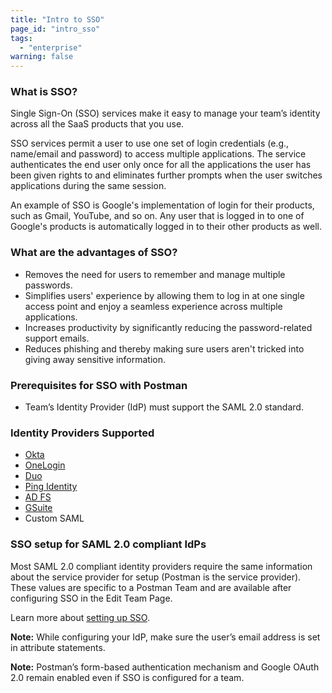 ```yaml
---
title: "Intro to SSO"
page_id: "intro_sso"
tags: 
  - "enterprise"
warning: false
---
```


### What is SSO?

Single Sign-On (SSO) services make it easy to manage your team’s identity across all the SaaS products that you use.

SSO services permit a user to use one set of login credentials (e.g., name/email and password) to access multiple applications. The service authenticates the end user only once for all the applications the user has been given rights to and eliminates further prompts when the user switches applications during the same session.

An example of SSO is Google's implementation of login for their products, such as Gmail, YouTube, and so on. Any user that is logged in to one of Google's products is automatically logged in to their other products as well.

### What are the advantages of SSO?

*   Removes the need for users to remember and manage multiple passwords.
*   Simplifies users' experience by allowing them to log in at one single access point and enjoy a seamless experience across multiple applications.
*   Increases productivity by significantly reducing the password-related support emails.
*   Reduces phishing and thereby making sure users aren't tricked into giving away sensitive information.

### Prerequisites for SSO with Postman

*   Team’s Identity Provider (IdP) must support the SAML 2.0 standard.

### Identity Providers Supported

*   [Okta](https://www.okta.com/)
*   [OneLogin](https://www.onelogin.com/)
*   [Duo](https://duo.com/)
*   [Ping Identity](https://www.pingidentity.com/)
*   [AD FS](https://technet.microsoft.com/en-us/library/cc755226(v=ws.11).aspx)
*   [GSuite](https://gsuite.google.com/products/admin/)
*   Custom SAML

### SSO setup for SAML 2.0 compliant IdPs

Most SAML 2.0 compliant identity providers require the same information about the service provider for setup (Postman is the service provider). These values are specific to a Postman Team and are available after configuring SSO in the Edit Team Page.

Learn more about [setting up SSO](/docs/enterprise/sso/admin_sso).

**Note:** While configuring your IdP, make sure the user’s email address is set in attribute statements.

**Note:** Postman’s form-based authentication mechanism and Google OAuth 2.0 remain enabled even if SSO is configured for a team.
